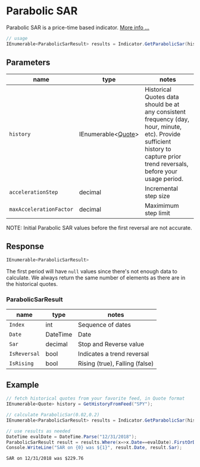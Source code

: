 ﻿# Parabolic SAR

Parabolic SAR is a price-time based indicator.
[More info ...](https://school.stockcharts.com/doku.php?id=technical_indicators:parabolic_sar)

``` C#
// usage
IEnumerable<ParabolicSarResult> results = Indicator.GetParabolicSar(history, accelerationStep, maxAccelerationFactor);  
```

## Parameters

| name | type | notes
| -- |-- |--
| `history` | IEnumerable\<[Quote](../GUIDE.md#Quote)\> | Historical Quotes data should be at any consistent frequency (day, hour, minute, etc).  Provide sufficient history to capture prior trend reversals, before your usage period.
| `accelerationStep` | decimal | Incremental step size
| `maxAccelerationFactor` | decimal | Maximimum step limit

NOTE: Initial Parabolic SAR values before the first reversal are not accurate.

## Response

``` C#
IEnumerable<ParabolicSarResult>
```

The first period will have `null` values since there's not enough data to calculate.  We always return the same number of elements as there are in the historical quotes.

### ParabolicSarResult

| name | type | notes
| -- |-- |--
| `Index` | int | Sequence of dates
| `Date` | DateTime | Date
| `Sar` | decimal | Stop and Reverse value
| `IsReversal` | bool | Indicates a trend reversal
| `IsRising` | bool | Rising (true), Falling (false)

## Example

``` C#
// fetch historical quotes from your favorite feed, in Quote format
IEnumerable<Quote> history = GetHistoryFromFeed("SPY");

// calculate ParabolicSar(0.02,0.2)
IEnumerable<ParabolicSarResult> results = Indicator.GetParabolicSar(history,0.02,0.2);

// use results as needed
DateTime evalDate = DateTime.Parse("12/31/2018");
ParabolicSarResult result = results.Where(x=>x.Date==evalDate).FirstOrDefault();
Console.WriteLine("SAR on {0} was ${1}", result.Date, result.Sar);
```

``` text
SAR on 12/31/2018 was $229.76
```
